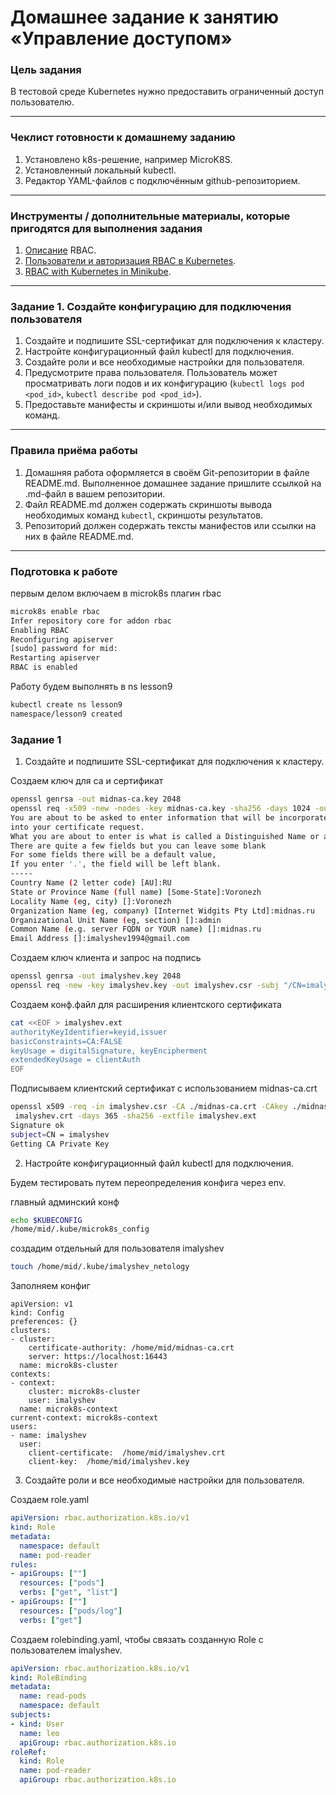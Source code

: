 # Домашнее задание к занятию «Управление доступом»

### Цель задания

В тестовой среде Kubernetes нужно предоставить ограниченный доступ пользователю.

------

### Чеклист готовности к домашнему заданию

1. Установлено k8s-решение, например MicroK8S.
2. Установленный локальный kubectl.
3. Редактор YAML-файлов с подключённым github-репозиторием.

------

### Инструменты / дополнительные материалы, которые пригодятся для выполнения задания

1. [Описание](https://kubernetes.io/docs/reference/access-authn-authz/rbac/) RBAC.
2. [Пользователи и авторизация RBAC в Kubernetes](https://habr.com/ru/company/flant/blog/470503/).
3. [RBAC with Kubernetes in Minikube](https://medium.com/@HoussemDellai/rbac-with-kubernetes-in-minikube-4deed658ea7b).

------

### Задание 1. Создайте конфигурацию для подключения пользователя

1. Создайте и подпишите SSL-сертификат для подключения к кластеру.
2. Настройте конфигурационный файл kubectl для подключения.
3. Создайте роли и все необходимые настройки для пользователя.
4. Предусмотрите права пользователя. Пользователь может просматривать логи подов и их конфигурацию (`kubectl logs pod <pod_id>`, `kubectl describe pod <pod_id>`).
5. Предоставьте манифесты и скриншоты и/или вывод необходимых команд.

------

### Правила приёма работы

1. Домашняя работа оформляется в своём Git-репозитории в файле README.md. Выполненное домашнее задание пришлите ссылкой на .md-файл в вашем репозитории.
2. Файл README.md должен содержать скриншоты вывода необходимых команд `kubectl`, скриншоты результатов.
3. Репозиторий должен содержать тексты манифестов или ссылки на них в файле README.md.

------

### Подготовка к работе

первым делом включаем в microk8s плагин rbac
```bash
microk8s enable rbac
Infer repository core for addon rbac
Enabling RBAC
Reconfiguring apiserver
[sudo] password for mid:
Restarting apiserver
RBAC is enabled

```

Работу будем выполнять в ns lesson9
```bash
kubectl create ns lesson9
namespace/lesson9 created
```


### Задание 1

1. Создайте и подпишите SSL-сертификат для подключения к кластеру.


Создаем ключ для ca и сертификат

```bash
openssl genrsa -out midnas-ca.key 2048
openssl req -x509 -new -nodes -key midnas-ca.key -sha256 -days 1024 -out midnas-ca.crt
You are about to be asked to enter information that will be incorporated
into your certificate request.
What you are about to enter is what is called a Distinguished Name or a DN.
There are quite a few fields but you can leave some blank
For some fields there will be a default value,
If you enter '.', the field will be left blank.
-----
Country Name (2 letter code) [AU]:RU
State or Province Name (full name) [Some-State]:Voronezh
Locality Name (eg, city) []:Voronezh
Organization Name (eg, company) [Internet Widgits Pty Ltd]:midnas.ru
Organizational Unit Name (eg, section) []:admin
Common Name (e.g. server FQDN or YOUR name) []:midnas.ru
Email Address []:imalyshev1994@gmail.com
```

Создаем ключ клиента и запрос на подпись

```bash
openssl genrsa -out imalyshev.key 2048
openssl req -new -key imalyshev.key -out imalyshev.csr -subj "/CN=imalyshev"
```

Создаем конф.файл для расширения клиентского сертификата
```bash
cat <<EOF > imalyshev.ext
authorityKeyIdentifier=keyid,issuer
basicConstraints=CA:FALSE
keyUsage = digitalSignature, keyEncipherment
extendedKeyUsage = clientAuth
EOF
```

Подписываем клиентский сертификат с использованием midnas-ca.crt
```bash
openssl x509 -req -in imalyshev.csr -CA ./midnas-ca.crt -CAkey ./midnas-ca.key -CAcreateserial -out imalyshev.crt -days 365 -sha256 -extfile imalyshev.ext
 imalyshev.crt -days 365 -sha256 -extfile imalyshev.ext
Signature ok
subject=CN = imalyshev
Getting CA Private Key
```

2. Настройте конфигурационный файл kubectl для подключения.

Будем тестировать путем переопределения конфига через env. 

главный админский конф
```bash
echo $KUBECONFIG
/home/mid/.kube/microk8s_config
```

создадим отдельный для пользователя imalyshev
```bash
touch /home/mid/.kube/imalyshev_netology
```
Заполняем конфиг
```
apiVersion: v1
kind: Config
preferences: {}
clusters:
- cluster:
    certificate-authority: /home/mid/midnas-ca.crt
    server: https://localhost:16443
  name: microk8s-cluster
contexts:
- context:
    cluster: microk8s-cluster
    user: imalyshev
  name: microk8s-context
current-context: microk8s-context
users:
- name: imalyshev
  user:
    client-certificate:  /home/mid/imalyshev.crt
    client-key:  /home/mid/imalyshev.key

```


3. Создайте роли и все необходимые настройки для пользователя.

Создаем role.yaml

```yaml
apiVersion: rbac.authorization.k8s.io/v1
kind: Role
metadata:
  namespace: default 
  name: pod-reader
rules:
- apiGroups: [""]
  resources: ["pods"]
  verbs: ["get", "list"]
- apiGroups: [""]
  resources: ["pods/log"]
  verbs: ["get"]
```

Создаем rolebinding.yaml, чтобы связать созданную Role с пользователем imalyshev.

```yaml
apiVersion: rbac.authorization.k8s.io/v1
kind: RoleBinding
metadata:
  name: read-pods
  namespace: default
subjects:
- kind: User
  name: leo 
  apiGroup: rbac.authorization.k8s.io
roleRef:
  kind: Role
  name: pod-reader
  apiGroup: rbac.authorization.k8s.io
```